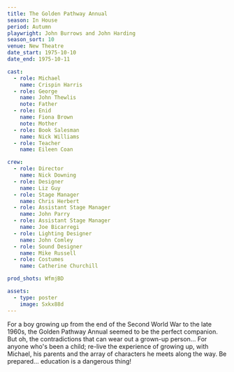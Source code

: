 ```yaml
---
title: The Golden Pathway Annual
season: In House
period: Autumn
playwright: John Burrows and John Harding
season_sort: 10
venue: New Theatre
date_start: 1975-10-10
date_end: 1975-10-11

cast:
  - role: Michael
    name: Crispin Harris
  - role: George
    name: John Thewlis
    note: Father
  - role: Enid
    name: Fiona Brown
    note: Mother
  - role: Book Salesman
    name: Nick Williams
  - role: Teacher
    name: Eileen Coan

crew:
  - role: Director
    name: Nick Downing
  - role: Designer
    name: Liz Guy
  - role: Stage Manager
    name: Chris Herbert
  - role: Assistant Stage Manager
    name: John Parry
  - role: Assistant Stage Manager
    name: Joe Bicarregi
  - role: Lighting Designer
    name: John Comley
  - role: Sound Designer
    name: Mike Russell
  - role: Costumes
    name: Catherine Churchill

prod_shots: WfmjBD

assets:
  - type: poster
    image: Sxkx88d
---
```


For a boy growing up from the end of the Second World War to the late 1960s, the Golden Pathway Annual seemed to be the perfect companion. But oh, the contradictions that can wear out a grown-up person... For anyone who's been a child; re-live the experience of growing up, with Michael, his parents and the array of characters he meets along the way. Be prepared... education is a dangerous thing!
